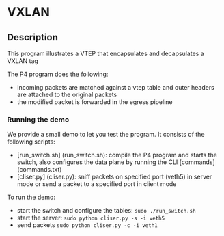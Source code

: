 # VXLAN

## Description

This program illustrates a VTEP that encapsulates and decapsulates a VXLAN tag

The P4 program does the following:
- incoming packets are matched against a vtep table and outer headers are
attached to the original packets
- the modified packet is forwarded in the egress pipeline

### Running the demo

We provide a small demo to let you test the program. It consists of the
following scripts:
- [run_switch.sh] (run_switch.sh): compile the P4 program and starts the switch,
  also configures the data plane by running the CLI [commands] (commands.txt)
- [cliser.py] (cliser.py): sniff packets on specified port (veth5) in server 
mode or send a packet to a specified port in client mode

To run the demo:
- start the switch and configure the tables: `sudo ./run_switch.sh`
- start the server: `sudo python cliser.py -s -i veth5`
- send packets `sudo python cliser.py -c -i veth1`